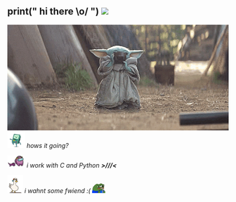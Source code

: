 ## print(" hi there \\o/ ") <img src="https://user-images.githubusercontent.com/5679180/79618120-0daffb80-80be-11ea-819e-d2b0fa904d07.gif" width="27px">

<img src="https://github.com/yoctosecond/yoctosecond/blob/main/assets/grogudrinking.gif" align="left">
<p><img src="https://github.com/yoctosecond/yoctosecond/blob/main/assets/bmodancing.gif" width="40vw"><em> hows it going?</em></p>
<p><img src="https://github.com/yoctosecond/yoctosecond/blob/main/assets/amogos.gif" width="40vw"><em> i work with C and Python <b>>///<</b></em></p>
<p><img src="https://github.com/yoctosecond/yoctosecond/blob/main/assets/ducking.gif" width="35vw"><em> i wahnt some fwiend :( <img src="https://github.com/yoctosecond/yoctosecond/blob/main/assets/sadpepo.gif" width="30vw"></em></p>
